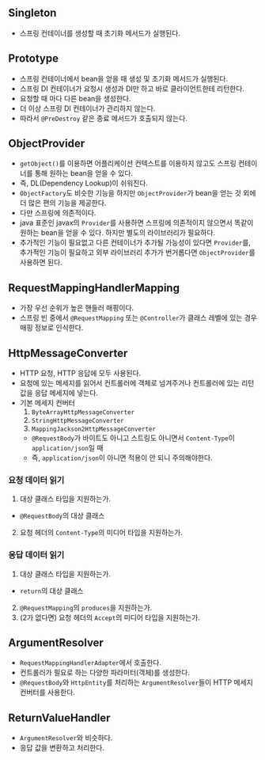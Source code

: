 ## Singleton
- 스프링 컨테이너를 생성할 때 초기화 메서드가 실행된다.

## Prototype
- 스프링 컨테이너에서 bean을 얻을 때 생성 및 초기화 메서드가 실행된다.
- 스프링 DI 컨테이너가 요청시 생성과 DI만 하고 바로 클라이언트한테 리턴한다.
- 요청할 때 마다 다른 bean을 생성한다.
- 더 이상 스프링 DI 컨테이너가 관리하지 않는다.
- 따라서 `@PreDestroy` 같은 종료 메서드가 호출되지 않는다.

## ObjectProvider
- `getObject()`를 이용하면 어플리케이션 컨텍스트를 이용하지 않고도 스프링 컨테이너를 통해 원하는 bean을 얻을 수 있다.
- 즉, DL(Dependency Lookup)이 쉬워진다.
- `ObjectFactory`도 비슷한 기능을 하지만 `ObjectProvider`가 bean을 얻는 것 외에 더 많은 편의 기능을 제공한다.
- 다만 스프링에 의존적이다.
- java 표준인 javax의 `Provider`를 사용하면 스프링에 의존적이지 않으면서 똑같이 원하는 bean을 얻을 수 있다. 하지만 별도의 라이브러리가 필요하다.
- 추가적인 기능이 필요없고 다른 컨테이너가 추가될 가능성이 있다면 `Provider`를, 추가적인 기능이 필요하고 외부 라이브러리 추가가 번거롭다면 `ObjectProvider`를 사용하면 된다.

## RequestMappingHandlerMapping
- 가장 우선 순위가 높은 핸들러 매핑이다.
- 스프링 빈 중에서 `@RequestMapping` 또는 `@Controller`가 클래스 레벨에 있는 경우 매핑 정보로 인식한다.

## HttpMessageConverter
- HTTP 요청, HTTP 응답에 모두 사용된다.
- 요청에 있는 메세지를 읽어서 컨트롤러에 객체로 넘겨주거나 컨트롤러에 있는 리턴값을 응답 메세지에 넣는다.
- 기본 메세지 컨버터
  1. `ByteArrayHttpMessageConverter`
  2. `StringHttpMessageConverter`
  3. `MappingJackson2HttpMessageConverter`
    - `@RequestBody`가 바이트도 아니고 스트링도 아니면서 `Content-Type`이 `application/json`일 때
    - 즉, `application/json`이 아니면 적용이 안 되니 주의해야한다.

### 요청 데이터 읽기
1. 대상 클래스 타입을 지원하는가.
  - `@RequestBody`의 대상 클래스
2. 요청 헤더의 `Content-Type`의 미디어 타입을 지원하는가.

### 응답 데이터 읽기
1. 대상 클래스 타입을 지원하는가.
  - `return`의 대상 클래스
2. `@RequestMapping`의 `produces`을 지원하는가.
3. (2가 없다면) 요청 헤더의 `Accept`의 미디어 타입을 지원하는가.

## ArgumentResolver
- `RequestMappingHandlerAdapter`에서 호출한다.
- 컨트롤러가 필요로 하는 다양한 파라미터(객체)를 생성한다.
- `@RequestBody`와 `HttpEntity`를 처리하는 `ArgumentResolver`들이 HTTP 메세지 컨버터를 사용한다.

## ReturnValueHandler
- `ArgumentResolver`와 비슷하다.
- 응답 값을 변환하고 처리한다.
